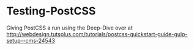 # Testing-PostCSS
Giving PostCSS a run using the Deep-Dive over at http://webdesign.tutsplus.com/tutorials/postcss-quickstart-guide-gulp-setup--cms-24543

